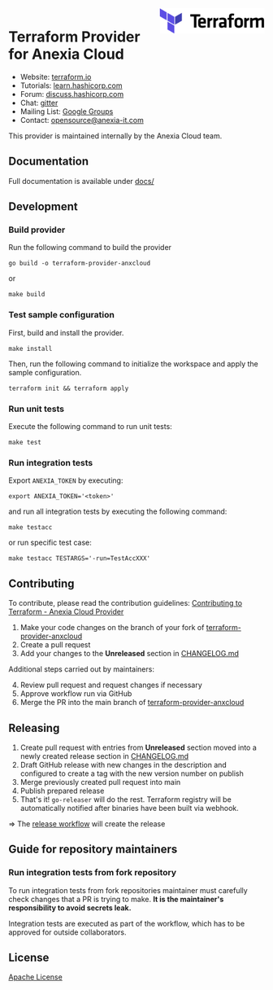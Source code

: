 <a href="https://terraform.io">
    <img src="https://raw.githubusercontent.com/hashicorp/terraform-website/master/public/img/logo-text.svg" alt="Terraform logo" title="Terraform" align="right" height="50" />
</a>

# Terraform Provider for Anexia Cloud

- Website: [terraform.io](https://terraform.io)
- Tutorials: [learn.hashicorp.com](https://learn.hashicorp.com/terraform?track=getting-started#getting-started)
- Forum: [discuss.hashicorp.com](https://discuss.hashicorp.com/c/terraform-providers/tf-anxcloud/)
- Chat: [gitter](https://gitter.im/hashicorp-terraform/Lobby)
- Mailing List: [Google Groups](http://groups.google.com/group/terraform-tool)
- Contact: [opensource@anexia-it.com](opensource@anexia-it.com)

This provider is maintained internally by the Anexia Cloud team.

## Documentation

Full documentation is available under [docs/](docs/index.md)

## Development

### Build provider

Run the following command to build the provider

```shell
go build -o terraform-provider-anxcloud
```

or

```shell
make build
```

### Test sample configuration

First, build and install the provider.

```shell
make install
```

Then, run the following command to initialize the workspace and apply the sample configuration.

```shell
terraform init && terraform apply
```

### Run unit tests

Execute the following command to run unit tests:

```shell
make test
```

### Run integration tests

Export `ANEXIA_TOKEN` by executing:

```shell
export ANEXIA_TOKEN='<token>'
```

and run all integration tests by executing the following command:

```shell
make testacc
```

or run specific test case:

```
make testacc TESTARGS='-run=TestAccXXX'
```

## Contributing

To contribute, please read the contribution guidelines: [Contributing to Terraform - Anexia Cloud Provider](CONTRIBUTING.md)

1. Make your code changes on the branch of your fork of [terraform-provider-anxcloud](https://github.com/anexia-it/terraform-provider-anxcloud)
2. Create a pull request
3. Add your changes to the **Unreleased** section in [CHANGELOG.md](CHANGELOG.md)

Additional steps carried out by maintainers:

4. Review pull request and request changes if necessary
5. Approve workflow run via GitHub
6. Merge the PR into the main branch of [terraform-provider-anxcloud](https://github.com/anexia-it/terraform-provider-anxcloud)

## Releasing

1. Create pull request with entries from **Unreleased** section moved into a newly created release section in [CHANGELOG.md](CHANGELOG.md)
2. Draft GitHub release with new changes in the description and configured to create a tag with the new version number on publish
3. Merge previously created pull request into main
4. Publish prepared release
5. That's it! `go-releaser` will do the rest. Terraform registry will be automatically notified after binaries have been built via webhook.

=> The [release workflow](https://github.com/anexia-it/terraform-provider-anxcloud/blob/main/.github/workflows/release.yml) will create the release


## Guide for repository maintainers

### Run integration tests from fork repository

To run integration tests from fork repositories maintainer must carefully check changes that a PR is trying to make. **It is the maintainer's responsibility to avoid secrets leak.**

Integration tests are executed as part of the workflow, which has to be approved for outside collaborators.


## License

[Apache License](LICENSE)
